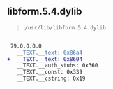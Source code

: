 ## libform.5.4.dylib

> `/usr/lib/libform.5.4.dylib`

```diff

 79.0.0.0.0
-  __TEXT.__text: 0x86a4
+  __TEXT.__text: 0x8604
   __TEXT.__auth_stubs: 0x360
   __TEXT.__const: 0x339
   __TEXT.__cstring: 0x19

```
